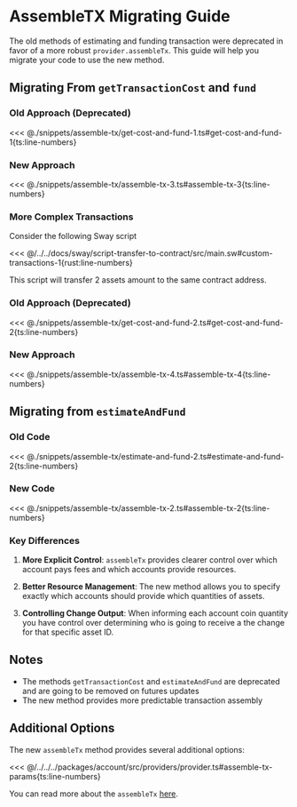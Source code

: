 # AssembleTX Migrating Guide

The old methods of estimating and funding transaction were deprecated in favor of a more robust `provider.assembleTx`. This guide will help you migrate your code to use the new method.

## Migrating From `getTransactionCost` and `fund`

### Old Approach (Deprecated)

<<< @./snippets/assemble-tx/get-cost-and-fund-1.ts#get-cost-and-fund-1{ts:line-numbers}

### New Approach

<<< @./snippets/assemble-tx/assemble-tx-3.ts#assemble-tx-3{ts:line-numbers}

### More Complex Transactions

Consider the following Sway script

<<< @/../../docs/sway/script-transfer-to-contract/src/main.sw#custom-transactions-1{rust:line-numbers}

This script will transfer 2 assets amount to the same contract address.

### Old Approach (Deprecated)

<<< @./snippets/assemble-tx/get-cost-and-fund-2.ts#get-cost-and-fund-2{ts:line-numbers}

### New Approach

<<< @./snippets/assemble-tx/assemble-tx-4.ts#assemble-tx-4{ts:line-numbers}

## Migrating from `estimateAndFund`

### Old Code

<<< @./snippets/assemble-tx/estimate-and-fund-2.ts#estimate-and-fund-2{ts:line-numbers}

### New Code

<<< @./snippets/assemble-tx/assemble-tx-2.ts#assemble-tx-2{ts:line-numbers}

### Key Differences

1. **More Explicit Control**: `assembleTx` provides clearer control over which account pays fees and which accounts provide resources.

2. **Better Resource Management**: The new method allows you to specify exactly which accounts should provide which quantities of assets.

3. **Controlling Change Output**: When informing each account coin quantity you have control over determining who is going to receive a the change for that specific asset ID.

## Notes

- The methods `getTransactionCost` and `estimateAndFund` are deprecated and are going to be removed on futures updates
- The new method provides more predictable transaction assembly

## Additional Options

The new `assembleTx` method provides several additional options:

<<< @/../../../packages/account/src/providers/provider.ts#assemble-tx-params{ts:line-numbers}

You can read more about the `assembleTx` [here](./index.md).
